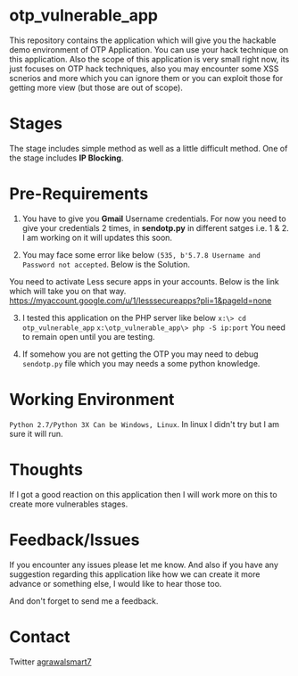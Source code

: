 # otp_vulnerable_app

This repository contains the application which will give you the hackable demo environment of OTP Application. You can use your hack technique on this application. Also the scope of this application is very small right now, its just focuses on OTP hack techniques, also you may encounter some XSS scnerios and more which you can ignore them or you can exploit those for getting more view (but those are out of scope).

Stages
======

The stage includes simple method as well as a little difficult method. One of the stage includes **IP Blocking**.


# Pre-Requirements

1. You have to give you **Gmail** Username credentials. For now you need to give your credentials 2 times, in **sendotp.py** in different satges i.e. 1 & 2. I am working on it will updates this soon.

2. You may face some error like below
`(535, b'5.7.8 Username and Password not accepted`. Below is the Solution.

You need to activate Less secure apps in your accounts. Below is the link which will take you on that way.
https://myaccount.google.com/u/1/lesssecureapps?pli=1&pageId=none

3. I tested this application on the PHP server like below
  `x:\> cd otp_vulnerable_app`
  `x:\otp_vulnerable_app\> php -S ip:port` You need to remain open until you are testing.  
  
4. If somehow you are not getting the OTP you may need to debug `sendotp.py` file which you may needs a some python knowledge. 
  
 # Working Environment 
 `Python 2.7/Python 3X Can be Windows, Linux`. In linux I didn't try but I am sure it will run.
  
# Thoughts

If I got a good reaction on this application then I will work more on this to create more vulnerables stages.

# Feedback/Issues

If you encounter any issues please let me know. And also if you have any suggestion regarding this application like how we can create it more advance or something else, I would like to hear those too.

And don't forget to send me a feedback.

# Contact
Twitter [agrawalsmart7](https://twitter.com/agrawalsmart7)
